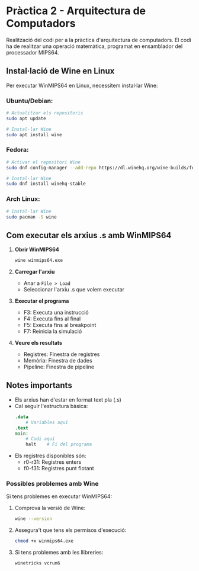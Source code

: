 # Pràctica 2 - Arquitectura de Computadors
Realització del codi per a la pràctica d'arquitectura de computadors. El codi ha de realitzar una operació matemàtica, programat en ensamblador del processador MIPS64.

## Instal·lació de Wine en Linux
Per executar WinMIPS64 en Linux, necessitem instal·lar Wine:

### Ubuntu/Debian:
```bash
# Actualitzar els repositoris
sudo apt update

# Instal·lar Wine
sudo apt install wine
```

### Fedora:
```bash
# Activar el repositori Wine
sudo dnf config-manager --add-repo https://dl.winehq.org/wine-builds/fedora/$(rpm -E %fedora)/winehq.repo

# Instal·lar Wine
sudo dnf install winehq-stable
```

### Arch Linux:
```bash
# Instal·lar Wine
sudo pacman -S wine
```

## Com executar els arxius .s amb WinMIPS64

1. **Obrir WinMIPS64**
   ```bash
   wine winmips64.exe
   ```

2. **Carregar l'arxiu**
   - Anar a `File > Load`
   - Seleccionar l'arxiu .s que volem executar

3. **Executar el programa**
   - F3: Executa una instrucció
   - F4: Executa fins al final
   - F5: Executa fins al breakpoint
   - F7: Reinicia la simulació

4. **Veure els resultats**
   - Registres: Finestra de registres
   - Memòria: Finestra de dades
   - Pipeline: Finestra de pipeline

## Notes importants
- Els arxius han d'estar en format text pla (.s)
- Cal seguir l'estructura bàsica:
  ```mips
  .data
      # Variables aquí
  .text
  main:
      # Codi aquí
      halt    # Fi del programa
  ```
- Els registres disponibles són:
  - r0-r31: Registres enters
  - f0-f31: Registres punt flotant

### Possibles problemes amb Wine
Si tens problemes en executar WinMIPS64:
1. Comprova la versió de Wine:
   ```bash
   wine --version
   ```
2. Assegura't que tens els permisos d'execució:
   ```bash
   chmod +x winmips64.exe
   ```
3. Si tens problemes amb les llibreries:
   ```bash
   winetricks vcrun6
   ```
